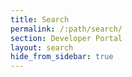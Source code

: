 ```yaml
---
title: Search
permalink: /:path/search/
section: Developer Portal
layout: search
hide_from_sidebar: true
---
```

